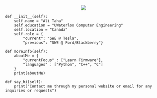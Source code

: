 <div align="center">
<a href="https://alitaha.ca"> <img src="https://user-images.githubusercontent.com/103478551/210186056-1a80f910-309b-41a3-b1ad-8f9eb436fcb6.png"></a>
</div>

    def __init__(self):
        self.name = "Ali Taha"
        self.education = "UWaterloo Computer Engineering"
        self.location = "Canada"
        self.role = {
            "current": "SWE @ Tesla",
            "previous": "SWE @ Ford/Blackberry"}

    def moreInfo(self):
        aboutMe = {
            "currentFocus" : ["Learn Firmware"],
            "languages" : ["Python", "C++", "C"]
        }
        print(aboutMe)

    def say_hi(self):
        print("Contact me through my personal website or email for any inquiries or requests")
